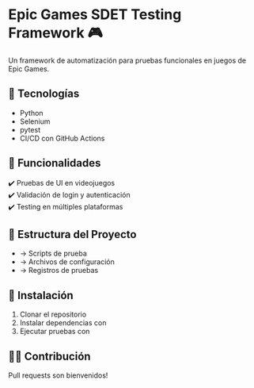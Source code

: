 # Epic Games SDET Testing Framework 🎮  
Un framework de automatización para pruebas funcionales en juegos de Epic Games.  

## 🚀 Tecnologías  
- Python  
- Selenium  
- pytest  
- CI/CD con GitHub Actions  

## 📌 Funcionalidades  
✔️ Pruebas de UI en videojuegos  
✔️ Validación de login y autenticación  
✔️ Testing en múltiples plataformas  

## 📂 Estructura del Proyecto  
-  → Scripts de prueba  
-  → Archivos de configuración  
-  → Registros de pruebas  

## 🔧 Instalación  
1. Clonar el repositorio  
2. Instalar dependencias con   
3. Ejecutar pruebas con   

## 👨‍💻 Contribución  
Pull requests son bienvenidos!
